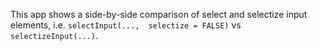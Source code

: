 This app shows a side-by-side comparison of select and selectize input
elements,  i.e. `selectInput(...,  selectize = FALSE)` vs `selectizeInput(...)`.
